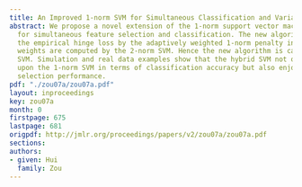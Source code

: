 ```yaml
---
title: An Improved 1-norm SVM for Simultaneous Classification and Variable Selection
abstract: We propose a novel extension of the 1-norm support vector machine (SVM)
  for simultaneous feature selection and classification. The new algorithm penalizes
  the empirical hinge loss by the adaptively weighted 1-norm penalty in which the
  weights are computed by the 2-norm SVM. Hence the new algorithm is called the hybrid
  SVM. Simulation and real data examples show that the hybrid SVM not only often improves
  upon the 1-norm SVM in terms of classification accuracy but also enjoys better feature
  selection performance.
pdf: "./zou07a/zou07a.pdf"
layout: inproceedings
key: zou07a
month: 0
firstpage: 675
lastpage: 681
origpdf: http://jmlr.org/proceedings/papers/v2/zou07a/zou07a.pdf
sections: 
authors:
- given: Hui
  family: Zou
---
```

